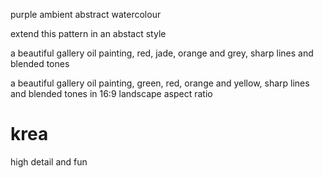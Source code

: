 purple ambient abstract watercolour

extend this pattern in an abstact style

a beautiful gallery oil painting, red, jade, orange and grey, sharp lines and blended tones

a beautiful gallery oil painting, green, red, orange and yellow, sharp lines and blended tones in 16:9 landscape aspect ratio


# krea
high detail and fun
